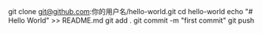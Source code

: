 git clone git@github.com:你的用户名/hello-world.git
cd hello-world
echo "# Hello World" >> README.md
git add .
git commit -m "first commit"
git push
